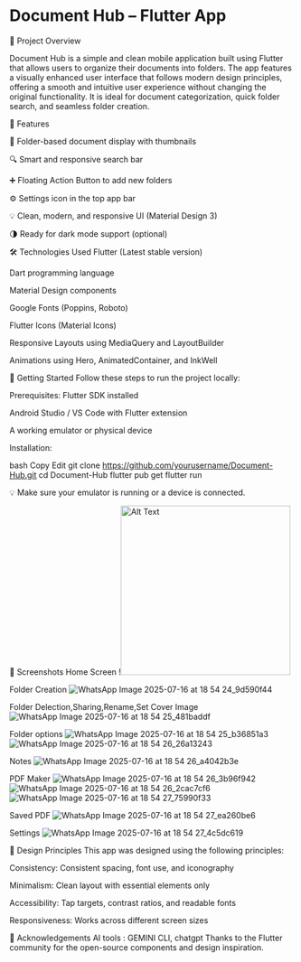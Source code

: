 # Document Hub  – Flutter App

📌 Project Overview

Document Hub is a simple and clean mobile application built using Flutter that allows users to organize their documents into folders. The app features a visually enhanced user interface that follows modern design principles, offering a smooth and intuitive user experience without changing the original functionality. It is ideal for document categorization, quick folder search, and seamless folder creation.

🎯 Features

📂 Folder-based document display with thumbnails

🔍 Smart and responsive search bar

➕ Floating Action Button to add new folders

⚙️ Settings icon in the top app bar

💡 Clean, modern, and responsive UI (Material Design 3)

🌗 Ready for dark mode support (optional)

🛠️ Technologies Used
Flutter (Latest stable version)

Dart programming language

Material Design components

Google Fonts (Poppins, Roboto)

Flutter Icons (Material Icons)

Responsive Layouts using MediaQuery and LayoutBuilder

Animations using Hero, AnimatedContainer, and InkWell

🚀 Getting Started
Follow these steps to run the project locally:

Prerequisites:
Flutter SDK installed

Android Studio / VS Code with Flutter extension

A working emulator or physical device

Installation:

bash
Copy
Edit
git clone https://github.com/yourusername/Document-Hub.git
cd Document-Hub
flutter pub get
flutter run

💡 Make sure your emulator is running or a device is connected.

📸 Screenshots
Home Screen
!<img src = "https://github.com/user-attachments/assets/ea35b962-b376-4af7-97c6-23585f707a49" alt="Alt Text" width="300">

Folder Creation 
![WhatsApp Image 2025-07-16 at 18 54 24_9d590f44](https://github.com/user-attachments/assets/4b86f0cd-0813-4a77-8c8c-873d6c006442)

Folder Delection,Sharing,Rename,Set Cover Image
![WhatsApp Image 2025-07-16 at 18 54 25_481baddf](https://github.com/user-attachments/assets/b4af7070-cf12-4008-8337-2f80fa158011)

Folder options 
![WhatsApp Image 2025-07-16 at 18 54 25_b36851a3](https://github.com/user-attachments/assets/91f47d3d-82f0-497e-aa8e-799997ef837d)    ![WhatsApp Image 2025-07-16 at 18 54 26_26a13243](https://github.com/user-attachments/assets/b5ef21cb-ce21-4ae3-b28a-1de75dd57fd4)

Notes
![WhatsApp Image 2025-07-16 at 18 54 26_a4042b3e](https://github.com/user-attachments/assets/d60cde97-207c-4985-836e-db5af807f7d3)

PDF Maker
![WhatsApp Image 2025-07-16 at 18 54 26_3b96f942](https://github.com/user-attachments/assets/db1970e4-b8ae-46cc-9004-a295c4f98dad)    ![WhatsApp Image 2025-07-16 at 18 54 26_2cac7cf6](https://github.com/user-attachments/assets/b430d2a2-7aa9-444f-aff6-f5cdc61450e8)      ![WhatsApp Image 2025-07-16 at 18 54 27_75990f33](https://github.com/user-attachments/assets/8ce7c86b-dc47-48bf-b0f9-2dc68c285fb5)

Saved PDF
![WhatsApp Image 2025-07-16 at 18 54 27_ea260be6](https://github.com/user-attachments/assets/cf61a52f-a553-475e-836c-d2fa5f002deb)

Settings
![WhatsApp Image 2025-07-16 at 18 54 27_4c5dc619](https://github.com/user-attachments/assets/0d33f747-de3d-44d7-9042-04f826959700)


🧠 Design Principles
This app was designed using the following principles:

Consistency: Consistent spacing, font use, and iconography

Minimalism: Clean layout with essential elements only

Accessibility: Tap targets, contrast ratios, and readable fonts

Responsiveness: Works across different screen sizes

🙌 Acknowledgements
AI tools : GEMINI CLI, chatgpt 
Thanks to the Flutter community for the open-source components and design inspiration.
